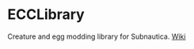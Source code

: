 # ECCLibrary
Creature and egg modding library for Subnautica.
[Wiki](https://github.com/LeeTwentyThree/ECCLibrary/wiki)
